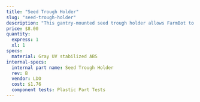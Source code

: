 ```yaml
---
title: "Seed Trough Holder"
slug: "seed-trough-holder"
description: "This gantry-mounted seed trough holder allows FarmBot to bring seeds with it while traveling along the x-axis, shortening the time needed for seed injection."
price: $8.00
quantity:
  express: 1
  xl: 1
specs:
  material: Gray UV stabilized ABS
internal-specs:
  internal part name: Seed Trough Holder
  rev: B
  vendor: LDO
  cost: $1.76
  component tests: Plastic Part Tests
---
```

